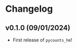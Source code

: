 # Changelog

<!--next-version-placeholder-->

## v0.1.0 (09/01/2024)

- First release of `pycounts_hm`!